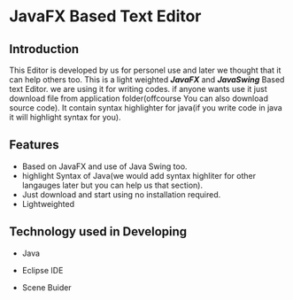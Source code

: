 JavaFX Based Text Editor
=========================

Introduction
------------

This Editor is developed by us for personel use and later we thought that it can help others too.
This is a light weighted **_JavaFX_** and **_JavaSwing_** Based text Editor. we are using it for writing codes. if anyone wants use it just download
file from application folder(offcourse You can also download source code). It contain syntax highlighter for java(if you write code in java it will highlight syntax for you).

Features
--------
* Based on JavaFX and use of Java Swing too.
* highlight Syntax of Java(we would add syntax highliter for other langauges later but you can help us that section).
* Just download and start using no installation required.
* Lightweighted

Technology used in Developing
-----------------------------

* Java

* Eclipse IDE

* Scene Buider
